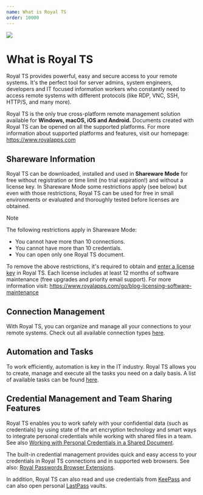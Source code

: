 ```yaml
---
name: What is Royal TS
order: 10000
---
```


![](/images/RoyalTS/Application/SVG_ApplicationIcon_32.svg#img_floatright#img_large)
# What is Royal TS
Royal TS provides powerful, easy and secure access to your remote systems. It's the perfect tool for server admins, system engineers, developers and IT focused information workers who constantly need to access remote systems with different protocols (like RDP, VNC, SSH, HTTP/S, and many more).

Royal TS is the only true cross-platform remote management solution available for **Windows, macOS, iOS and Android.** Documents created with Royal TS can be opened on all the supported platforms. For more information about supported platforms and features, visit our homepage: https://www.royalapps.com

## Shareware Information
Royal TS can be downloaded, installed and used in **Shareware Mode** for free without registration or time limit (no trial expiration!) and without a license key. In Shareware Mode some restrictions apply (see below) but even with those restrictions, Royal TS can be used for free in small environments or evaluated and thoroughly tested before licenses are obtained.

> [!NOTE]
> The following restrictions apply in Shareware Mode:
> - You cannot have more than 10 connections.
> - You cannot have more than 10 credentials.
> - You can open only one Royal TS document. 

To remove the above restrictions, it's required to obtain and [enter a license key](xref:royalts_reference_options#license) in Royal TS. Each license includes at least 12 months of software maintenance (free upgrades and priority email support). For more information visit: https://www.royalapps.com/go/blog-licensing-software-maintenance

## Connection Management
With Royal TS, you can organize and manage all your connections to your remote systems. Check out all available connection types [here](xref:royalts_reference_connections).

## Automation and Tasks
To work efficiently, automation is key in the IT industry. Royal TS allows you to create, manage and execute all the tasks you need on a daily basis. A list of available tasks can be found [here](xref:royalts_reference_tasks).

## Credential Management and Team Sharing Features

Royal TS enables you to work safely with your confidential data (such as credentials) by using state of the art encryption technology and smart ways to integrate personal credentials while working with shared files in a team. See also [Working with Personal Credentials in a Shared Document](xref:royalts_tutorials_credentials#working-with-personal-credentials-and-a-shared-document). 

The built-in credential management provides quick and easy access to your credentials in Royal TS connections and in supported web browsers. See also: [Royal Passwords Browser Extensions](https://www.royalapplications.com/passwords/main/features).

In addition, Royal TS can also read and use credentials from [KeePass](xref:advanced_import#import-keepass-v2-file) and can also open personal [LastPass](xref:advanced_import#open-a-lastpass-vault) vaults.
